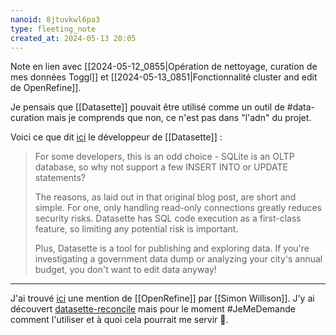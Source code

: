 ```yaml
---
nanoid: 8jtuvkwl6pa3
type: fleeting_note
created_at: 2024-05-13 20:05
---
```

Note en lien avec [[2024-05-12_0855|Opération de nettoyage, curation de mes données Toggl]] et [[2024-05-13_0851|Fonctionnalité cluster and edit de OpenRefine]].

Je pensais que [[Datasette]] pouvait être utilisé comme un outil de #data-curation mais je comprends que non, ce n'est pas dans "l'adn" du projet.

Voici ce que dit [ici](https://www.datasette.cloud/blog/2023/datasette-write-ui/) le développeur de [[Datasette]] :

> For some developers, this is an odd choice - SQLite is an OLTP database, so why not support a few INSERT INTO or UPDATE statements?
> 
> The reasons, as laid out in that original blog post, are short and simple. For one, only handling read-only connections greatly reduces security risks. Datasette has SQL code execution as a first-class feature, so limiting any potential risk is important.
> 
> Plus, Datasette is a tool for publishing and exploring data. If you're investigating a government data dump or analyzing your city's annual budget, you don't want to edit data anyway!

---

J'ai trouvé [ici](https://simonwillison.net/2020/Nov/1/datasette-0-51/) une mention de [[OpenRefine]] par [[Simon Willison]].
J'y ai découvert [datasette-reconcile](https://github.com/drkane/datasette-reconcile) mais pour le moment #JeMeDemande comment l'utiliser et à quoi cela pourrait me servir 🤔.
